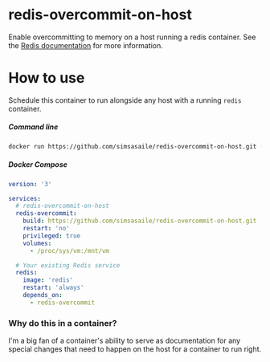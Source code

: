 # redis-overcommit-on-host

Enable overcommitting to memory on a host running a redis container.  See the [Redis documentation](https://redis.io/topics/faq#background-saving-fails-with-a-fork-error-under-linux-even-if-i-have-a-lot-of-free-ram) for more information.

# How to use
Schedule this container to run alongside any host with a running `redis` container.

##### Command line
```sh
docker run https://github.com/simsasaile/redis-overcommit-on-host.git -v /proc/sys/vm:/mnt/vm --privileged
```

##### Docker Compose
```yml
version: '3'

services:
  # redis-overcommit-on-host
  redis-overcommit:
    build: https://github.com/simsasaile/redis-overcommit-on-host.git
    restart: 'no'
    privileged: true
    volumes:
      - /proc/sys/vm:/mnt/vm

  # Your existing Redis service
  redis:
    image: 'redis'
    restart: 'always'
    depends_on:
      - redis-overcommit
```

 
### Why do this in a container?

I'm a big fan of a container's ability to serve as documentation for any special changes that need to happen on the host for a container to run right.  
